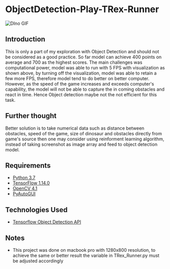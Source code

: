 # ObjectDetection-Play-TRex-Runner 



![DIno GIF](https://user-images.githubusercontent.com/52415315/61345304-b35be300-a87e-11e9-86ad-2b9a2eb613f3.gif)



## Introduction
This is only a part of my exploration with Object Detection and should not be considered as a good practice. So far model can achieve 400 points on average and 700 as the highest scores. The main challenges was computational power, model was able to run with 5 FPS with visualization as shown above, by turning off the visualization, model was able to retain a few more FPS, therefore model tend to do better on better computer. However, as the speed of the game increases and exceeds computer's capability, the model will not be able to capture the in coming obstacles and react in time. Hence Object detection maybe not the not efficient for this task.

## Further thought
Better solution is to take numerical data such as distance between obstacles, speed of the game, size of dinosaur and obstacles directly from game's source then one may consider using reinforment learning algorithm, instead of taking screenshot as image array and feed to object detection model.  


## Requirements
- [Python 3.7](https://www.python.org/)
- [TensorFlow 1.14.0](https://www.tensorflow.org/)
- [OpenCV 4.1](http://opencv.org/)
- [PyAutoGUI](https://pyautogui.readthedocs.io/)

## Technologies Used
- [Tensorflow Object Detection API](https://github.com/tensorflow/models/tree/master/research/object_detection)


## Notes
- This project was done on macbook pro with 1280x800 resolution, to achieve the same or better result the variable in TRex_Runner.py must be adjusted accordingly
